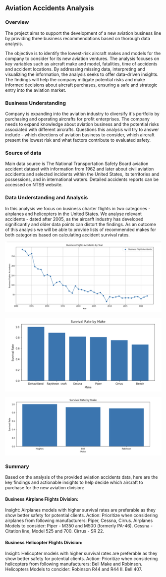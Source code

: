 ## Aviation Accidents Analysis

### Overview 

The project aims to support the development of a new aviation business line by providing three business recommendations based on thorough data analysis.

The objective is to identify the lowest-risk aircraft makes and models for the company to consider for its new aviation ventures. The analysis focuses on key variables such as aircraft make and model, fatalities, time of accidents and accident locations. By addressing missing data, interpreting and visualizing the information, the analysis seeks to offer data-driven insights.
The findings will help the company mitigate potential risks and make informed decisions about aircraft purchases, ensuring a safe and strategic entry into the aviation market.


### Business Understanding

Company is expanding into the aviation industry to diversify it's portfolio by purchasing and operating aircrafts for profit enterprises. The company needs to expand knowledge about aviation business and the potential risks associated with different aircrafts. Questions this analysis will try to answer include - which directions of aviation business to consider, which aircraft present the lowest risk and what factors contribute to evaluated safety.

### Source of data


Main data source is The National Transportation Safety Board aviation accident dataset with information from 1962 and later about civil aviation accidents and selected incidents within the United States, its territories and possessions, and in international waters. Detailed accidents reports can be accessed on NTSB website.


### Data Understanding and Analysis

In this analysis we focus on business charter flights in two categories - airplanes and helicopters in the United States. We analyse relevant accidents - dated after 2005, as the aircarft industry has developed significantly and older data points can distort the findings. As an outcome of this analysis we will be able to provide lists of recommended makes for both categories based on calculating accident survival rates.

![screenshot1](images/screen1.png)

![screenshot2](images/screen2.png)

![screenshot3](images/screen3.png)


### Summary

Based on the analysis of the provided aviation accidents data, here are the key findings and actionable insights to help decide which aircraft to purchase for the new aviation division:


#### Business Airplane Flights Division:
Insight: Airplanes models with higher survival rates are preferable as they show better safety for potential clients.
Action: Prioritize when considering airplanes from following manufacturers: Piper, Cessna, Cirrus.
Airplanes Models to consider:
Piper - M350 and M500 (formerly PA-46).
Cessna - Citation line, Model 525 and 700.
Cirrus - SR 22.

#### Business Helicopter Flights Division:
Insight: Helicopter models with higher survival rates are preferable as they show better safety for potential clients.
Action: Prioritize when considering helicopters from following manufacturers: Bell Make and Robinson.
Helicopters Models to concider:
Robinson R44 and R44 II.
Bell 407.